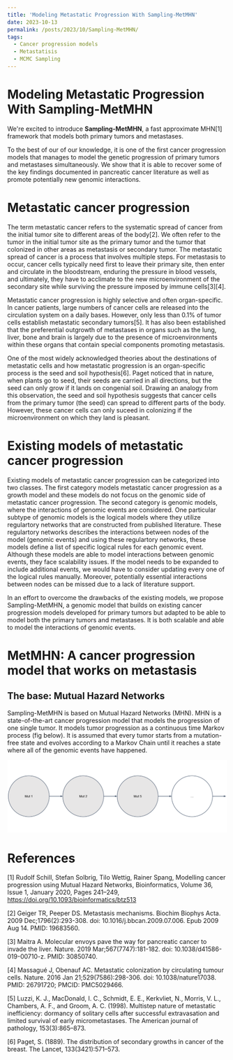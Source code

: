```yaml
---
title: 'Modeling Metastatic Progression With Sampling-MetMHN'
date: 2023-10-13
permalink: /posts/2023/10/Sampling-MetMHN/
tags:
  - Cancer progression models
  - Metastatisis 
  - MCMC Sampling
---
```


Modeling Metastatic Progression With Sampling-MetMHN
=================

We're excited to introduce **Sampling-MetMHN**, a fast approximate MHN[1] framework that models both primary tumors and metastases. 

To the best of our of our knowledge, it is one of the first cancer progression models that manages to model the genetic progression of primary tumors and metastases simultaneously. We show that it is able to recover some of the key findings documented in pancreatic cancer literature as well as promote potentially new genomic interactions. 

Metastatic cancer progression 
=================

The term metastatic cancer refers to the systematic spread of cancer from the initial tumor site to different areas of the body[2]. We often refer to the tumor in the initial tumor site as the primary tumor and the tumor that colonized in other areas as metastasis or secondary tumor. The metastatic spread of cancer is a process that involves multiple steps. For metastasis to occur, cancer cells typically need first to leave their primary site, then enter and circulate in the bloodstream, enduring the pressure in blood vessels, and ultimately, they have to acclimate to the new microenvironment of the secondary site while surviving the pressure imposed by immune cells[3][4].

Metastatic cancer progression is highly selective and often organ-specific. In cancer patients, large numbers of cancer cells are released into the circulation system on a daily bases. However, only less than 0.1% of tumor cells establish metastatic secondary tumors[5]. It has also been established that the preferential outgrowth of metastases in organs such as the lung, liver, bone and brain is largely due to the presence of microenvironments within these organs that contain special components promoting metastasis. 

One of the most widely acknowledged theories about the destinations of metastatic cells and how metastatic progression is an organ-specific process is the seed and soil hypothesis[6]. Paget noticed that in nature, when plants go to seed, their seeds are carried in all directions, but the seed can only grow if it lands on congenial soil. Drawing an analogy from this observation, the seed and soil hypothesis suggests that cancer cells from the primary tumor (the seed) can spread to different parts of the body. However, these cancer cells can only suceed in colonizing if the microenvironment on which they land is pleasant. 

Existing models of metastatic cancer progression
=======

Existing models of metastatic cancer progression can be categorized into two classes. The first category models metastatic cancer progression as a growth model and these models do not focus on the genomic side of metastatic cancer progression. The second category is genomic models, where the interactions of genomic events are considered. One particular subtype of genomic models is the logical models where they utilize regulartory networks that are constructed from published literature. These regulartory networks describes the interactions between nodes of the model (genomic events) and using these regulartory networks, these models define a list of specific logical rules for each genomic event. Although these models are able to model interactions between genomic events, they face scalability issues. If the model needs to be expanded to include additional events, we would have to consider updating every one of the logical rules manually. Moreover, potentially essential interactions between nodes can be missed due to a lack of literature support. 

In an effort to overcome the drawbacks of the existing models, we propose Sampling-MetMHN, a genomic model that builds on existing cancer progression models developed for primary tumors but adapted to be able to model both the primary tumors and metastases. It is both scalable and able to model the interactions of genomic events. 

MetMHN: A cancer progression model that works on metastasis
==================

## The base: Mutual Hazard Networks

Sampling-MetMHN is based on Mutual Hazard Networks (MHN). MHN is a state-of-the-art cancer progression model that models the progression of one single tumor. It models tumor progression as a continuous time Markov process (fig below). It is assumed that every tumor starts from a mutation-free state and evolves according to a Markov Chain until it reaches a state where all of the genomic events have happened. 

![](./Markov_Chain_MHN.svg)




References
==========
[1] Rudolf Schill, Stefan Solbrig, Tilo Wettig, Rainer Spang, Modelling cancer progression using Mutual Hazard Networks, Bioinformatics, Volume 36, Issue 1, January 2020, Pages 241–249, https://doi.org/10.1093/bioinformatics/btz513

[2] Geiger TR, Peeper DS. Metastasis mechanisms. Biochim Biophys Acta. 2009 Dec;1796(2):293-308. doi: 10.1016/j.bbcan.2009.07.006. Epub 2009 Aug 14. PMID: 19683560.

[3] Maitra A. Molecular envoys pave the way for pancreatic cancer to invade the liver. Nature. 2019 Mar;567(7747):181-182. doi: 10.1038/d41586-019-00710-z. PMID: 30850740.

[4] Massagué J, Obenauf AC. Metastatic colonization by circulating tumour cells. Nature. 2016 Jan 21;529(7586):298-306. doi: 10.1038/nature17038. PMID: 26791720; PMCID: PMC5029466.

[5] Luzzi, K. J., MacDonald, I. C., Schmidt, E. E., Kerkvliet, N., Morris, V. L., Chambers, A. F.,
and Groom, A. C. (1998). Multistep nature of metastatic inefficiency: dormancy of solitary
cells after successful extravasation and limited survival of early micrometastases. The American
journal of pathology, 153(3):865–873.

[6] Paget, S. (1889). The distribution of secondary growths in cancer of the breast. The Lancet,
133(3421):571–573.